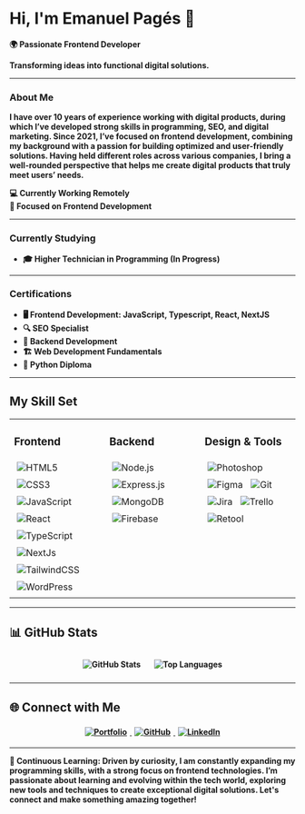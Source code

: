 <div>
  <h1>Hi, I'm <strong>Emanuel Pagés<strong> 👋</h1>
  <p>🌍 Passionate Frontend Developer</p>
  <p>Transforming ideas into functional digital solutions.</p>
</div>

---

### About Me

I have over 10 years of experience working with digital products, during which I’ve developed strong skills in programming, SEO, and digital marketing. Since 2021, I’ve focused on frontend development, combining my background with a passion for building optimized and user-friendly solutions. Having held different roles across various companies, I bring a well-rounded perspective that helps me create digital products that truly meet users’ needs.

💻 **Currently Working Remotely**  
🎯 **Focused on Frontend Development**

---

### Currently Studying
- 🎓 **Higher Technician in Programming** (In Progress)  

---

### Certifications
- 🖥️ **Frontend Development:** JavaScript, Typescript, React, NextJS
- 🔍 **SEO Specialist**
- 💾 **Backend Development**
- 🏗️ **Web Development Fundamentals**  
- 🐍 **Python Diploma**

---

## My Skill Set  

<table>
  <tr>
    <td valign="top" width="33%">
      <h3>Frontend</h3>
      <div align="left">
        <img src="https://img.shields.io/badge/HTML5-%23E34F26.svg?style=for-the-badge&logo=html5&logoColor=white" alt="HTML5" style="margin: 5px;"/>
        <img src="https://img.shields.io/badge/CSS3-%231572B6.svg?style=for-the-badge&logo=css3&logoColor=white" alt="CSS3" style="margin: 5px;"/>
        <img src="https://img.shields.io/badge/JavaScript-%23F7DF1E.svg?style=for-the-badge&logo=javascript&logoColor=black" alt="JavaScript" style="margin: 5px;"/>
        <img src="https://img.shields.io/badge/React-%2361DAFB.svg?style=for-the-badge&logo=react&logoColor=black" alt="React" style="margin: 5px;"/>
        <img src="https://img.shields.io/badge/TypeScript-%23007ACC.svg?style=for-the-badge&logo=typescript&logoColor=white" alt="TypeScript" style="margin: 5px;"/>
        <img src="https://img.shields.io/badge/Next.js-%23000000.svg?style=for-the-badge&logo=nextdotjs&logoColor=white" alt="NextJs" style="margin: 5px;"/>
        <img src="https://img.shields.io/badge/Tailwind-%2306B6D4.svg?style=for-the-badge&logo=tailwindcss&logoColor=white" alt="TailwindCSS" style="margin: 5px;"/>
        <img src="https://img.shields.io/badge/WordPress-%2321759B.svg?style=for-the-badge&logo=wordpress&logoColor=white" alt="WordPress" style="margin: 5px;"/>
      </div>
    </td>
    <td valign="top" width="33%">
      <h3>Backend</h3>
      <div align="left">
        <img src="https://img.shields.io/badge/Node.js-%23339933.svg?style=for-the-badge&logo=nodedotjs&logoColor=white" alt="Node.js" style="margin: 5px;"/>
        <img src="https://img.shields.io/badge/Express.js-%23000000.svg?style=for-the-badge&logo=express&logoColor=white" alt="Express.js" style="margin: 5px;"/>
        <img src="https://img.shields.io/badge/MongoDB-%2347A248.svg?style=for-the-badge&logo=mongodb&logoColor=white" alt="MongoDB" style="margin: 5px;"/>
        <img src="https://img.shields.io/badge/Firebase-%23FFCA28.svg?style=for-the-badge&logo=firebase&logoColor=black" alt="Firebase" style="margin: 5px;"/>
      </div>
    </td>
    <td valign="top" width="33%">
      <h3>Design & Tools</h3>
      <div align="left">
        <img src="https://img.shields.io/badge/Adobe%20Photoshop-%2331A8FF.svg?style=for-the-badge&logo=adobephotoshop&logoColor=white" alt="Photoshop" style="margin: 5px;"/>
        <img src="https://img.shields.io/badge/Figma-%23F24E1E.svg?style=for-the-badge&logo=figma&logoColor=white" alt="Figma" style="margin: 5px;"/>
        <img src="https://img.shields.io/badge/Git-%23F05033.svg?style=for-the-badge&logo=git&logoColor=white" alt="Git" style="margin: 5px;"/>
        <img src="https://img.shields.io/badge/Jira-%230072C6.svg?style=for-the-badge&logo=jira&logoColor=white" alt="Jira" style="margin: 5px;"/>
        <img src="https://img.shields.io/badge/Trello-%230073E6.svg?style=for-the-badge&logo=trello&logoColor=white" alt="Trello" style="margin: 5px;"/>
        <img src="https://img.shields.io/badge/Retool-%23000000.svg?style=for-the-badge&logo=retool&logoColor=white" alt="Retool" style="margin: 5px;"/>
      </div>
    </td>
  </tr>
</table>


---

## 📊 GitHub Stats  
<div align="center">  
  <img src="https://github-readme-stats.vercel.app/api?username=emanuelpps&title_color=006AFF&icon_color=0579C3&text_color=417E87&bg_color=ffffff00&show_icons=true" alt="GitHub Stats" style="margin: 10px;"/>  
  <img src="https://github-readme-stats.vercel.app/api/top-langs/?username=emanuelpps&layout=compact&title_color=006AFF&icon_color=0579C3&text_color=417E87&bg_color=ffffff00&show_icons=true" alt="Top Languages" style="margin: 10px;"/>
</div>

---

## 🌐 Connect with Me  
<div align="center">
  <a href="https://emanuelp-portfolio.vercel.app/" target="_blank">
    <img src="https://img.shields.io/badge/Portfolio-%23006AFF.svg?style=for-the-badge&logo=web&logoColor=white" alt="Portfolio" style="margin: 5px;"/>
  </a>
  <a href="https://github.com/emanuelpps?tab=repositories" target="_blank">
    <img src="https://img.shields.io/badge/github-%2324292e.svg?&style=for-the-badge&logo=github&logoColor=white" alt="GitHub" style="margin: 5px;"/>
  </a>
  <a href="https://linkedin.com/in/emanuel-ps" target="_blank">
    <img src="https://img.shields.io/badge/linkedin-%231E77B5.svg?&style=for-the-badge&logo=linkedin&logoColor=white" alt="LinkedIn" style="margin: 5px;"/>
  </a>  
</div>

---

🌱 **Continuous Learning:** Driven by curiosity, I am constantly expanding my programming skills, with a strong focus on frontend technologies. I’m passionate about learning and evolving within the tech world, exploring new tools and techniques to create exceptional digital solutions. Let's connect and make something amazing together!


